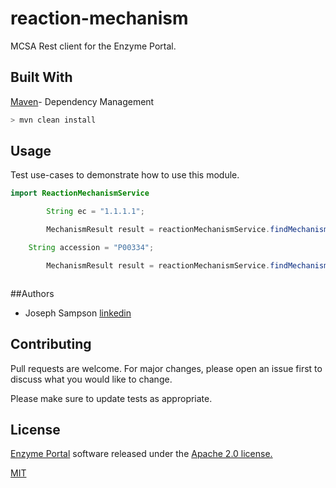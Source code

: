 # reaction-mechanism

MCSA Rest client for the Enzyme Portal.

## Built With

[Maven](https://maven.apache.org/)- Dependency Management


```bash
> mvn clean install
```

## Usage

Test use-cases to demonstrate how to use this module.
```java
import ReactionMechanismService

        String ec = "1.1.1.1";

        MechanismResult result = reactionMechanismService.findMechanismResultByEc(ec);

	String accession = "P00334";

        MechanismResult result = reactionMechanismService.findMechanismResultByAccession(accession);



```
##Authors

* Joseph Sampson [linkedin](https://www.linkedin.com/in/joseph-sampson-o-66399b30/)

## Contributing
Pull requests are welcome. For major changes, please open an issue first to discuss what you would like to change.

Please make sure to update tests as appropriate.

## License

[Enzyme Portal](https://www.ebi.ac.uk/enzymeportal/) software released under the [Apache 2.0 license.](https://www.apache.org/licenses/LICENSE-2.0.html)

[MIT](https://choosealicense.com/licenses/mit/)
